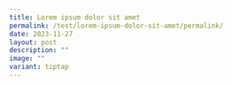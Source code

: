 ```yaml
---
title: Lorem ipsum dolor sit amet
permalink: /test/lorem-ipsum-dolor-sit-amet/permalink/
date: 2023-11-27
layout: post
description: ""
image: ""
variant: tiptap
---
```

